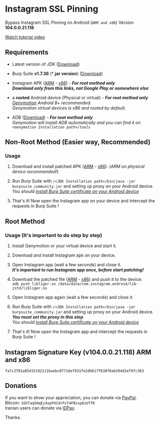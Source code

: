 # Instagram SSL Pinning
Bypass Instagram SSL Pinning on Android (`ARM and x86`) Version **104.0.0.21.118**

[Watch tutorial video](https://youtu.be/gmYzlpy2Ii4)  

## Requirements

* Latest version of JDK ([Download](https://www.oracle.com/technetwork/java/javase/downloads/jdk11-downloads-5066655.html))

* Burp Suite **v1.7.36** (***.jar version**) ([Download](https://portswigger.net/burp/releasesarchive/community))

* Instagram APK ([ARM](https://apkpure.com/instagram/com.instagram.android/download/165030898-APK) - [x86](https://apkpure.com/instagram/com.instagram.android/download/165030945-APK)) - ***For root method only***  
  ***Download only from this links, not Google Play or somewhere else***  
  
* a **rooted** Android device (Physical or virtual) - ***For root method only***  
   *[Genymotion](https://www.genymotion.com/) Android 8+ recommended.*  
   *Genymotion virtual devices is x86 and rooted by default.*
   
* ADB ([Download](https://developer.android.com/studio/releases/platform-tools.html)) - ***For root method only***  
    *Genymotion will install ADB automatically and you can find it on `<Genymotion Installation path>/tools`*
  
## Non-Root Method (Easier way, Recommended)

### Usage

1. Download and install patched APK ([ARM](https://github.com/itsMoji/Instagram_SSL_Pinning/tree/master/non-root/arm) - [x86](https://github.com/itsMoji/Instagram_SSL_Pinning/tree/master/non-root/x86)). (*ARM on physical device recommended!*)

2. Run Burp Suite with `/<JDK Installation path>/bin/java -jar burpsuite_community.jar` and setting up proxy on your Android device.  
    *You should [install Burp Suite certificate on your Android device](https://distributedcompute.com/2017/12/12/tech-note-installing-burp-certificate-on-android/)* 

3. That's it! Now open the Instagram app on your device and intercept the requests in Burp Suite !  

## Root Method

### Usage (**It's important to do step by step**)

1. Install Genymotion or your virtual device and start it.  

2. Download and install Instagram apk on your device.  

3. Open Instagram app (wait a few seconds) and close it.  
  ***It's important to run Instagram app once, before start patching!***  
  
4. Download the patched file ([ARM](https://github.com/itsMoji/Instagram_SSL_Pinning/tree/master/arm) - [x86](https://github.com/itsMoji/Instagram_SSL_Pinning/tree/master/x86)) and push it to the device:  
  `adb push libliger.so /data/data/com.instagram.android/lib-zstd/libliger.so`  
  
5. Open Instagram app again (wait a few seconds) and close it.  
  
6. Run Burp Suite with `/<JDK Installation path>/bin/java -jar burpsuite_community.jar` and setting up proxy on your Android device.  
    ***You must set the proxy in this step***  
    *You should [install Burp Suite certificate on your Android device](https://distributedcompute.com/2017/12/12/tech-note-installing-burp-certificate-on-android/)* 
    
7. That's it! Now open the Instagram app and intercept the requests in Burp Suite !

## Instagram Signature Key (v104.0.0.21.118) ARM and x86

`fa7c2791a85d15192111baebc0771def831fe2db617f638f8ab394d2ef97c363`  

## Donations

If you want to show your appreciation, you can donate via [PayPal](https://www.paypal.com/cgi-bin/webscr?cmd=_donations&business=its13moji%40gmail%2ecom&lc=US&item_name=Instagram_SSL_Pinning_Donation).  
Bitcoin: `1GhTaq5HqEj4xpP42drPxT4FNzxp8zUTfK`  
Iranian users can donate via [IDPay](https://idpay.ir/itsmoji).  
  
Thanks.